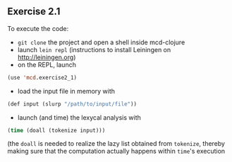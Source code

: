 
Exercise 2.1
------------

To execute the code:
- ```git clone``` the project and open a shell inside mcd-clojure
- launch ```lein repl``` (instructions to install Leiningen on http://leiningen.org)
- on the REPL, launch 
```lisp
(use 'mcd.exercise2_1)
```
- load the input file in memory with
```lisp
(def input (slurp "/path/to/input/file"))
```
- launch (and time) the lexycal analysis with
```lisp
(time (doall (tokenize input)))
```
(the ```doall``` is needed to realize the lazy list obtained from ```tokenize```, thereby making sure that the computation actually happens within ```time```'s execution